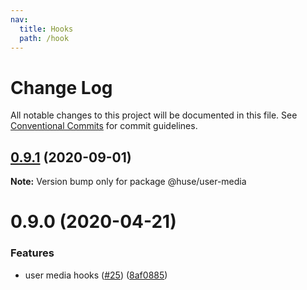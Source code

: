 ```yaml
---
nav:
  title: Hooks
  path: /hook
---
```


# Change Log

All notable changes to this project will be documented in this file.
See [Conventional Commits](https://conventionalcommits.org) for commit guidelines.

## [0.9.1](https://github.com/ecomfe/react-hooks/compare/@huse/user-media@0.9.0...@huse/user-media@0.9.1) (2020-09-01)

**Note:** Version bump only for package @huse/user-media





# 0.9.0 (2020-04-21)


### Features

* user media hooks ([#25](https://github.com/ecomfe/react-hooks/issues/25)) ([8af0885](https://github.com/ecomfe/react-hooks/commit/8af0885cc2571e943e687e9c707a177be65b4c3c))

